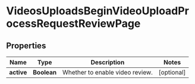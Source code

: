 

# VideosUploadsBeginVideoUploadProcessRequestReviewPage


## Properties

| Name | Type | Description | Notes |
|------------ | ------------- | ------------- | -------------|
|**active** | **Boolean** | Whether to enable video review. |  [optional] |



